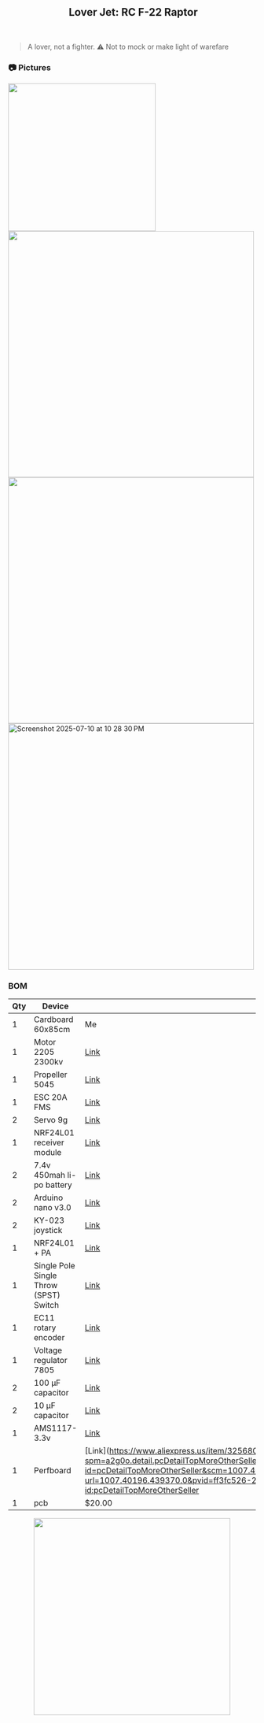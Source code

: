 <h2 align="center">
 <img src="https://raw.githubusercontent.com/catppuccin/catppuccin/main/assets/misc/transparent.png" height="30" width="0px"/>
 Lover Jet: RC F-22 Raptor
</h2>
&nbsp;

> A lover, not a fighter. :warning: Not to mock or make light of warefare


### 📷 Pictures
<img src="https://github.com/user-attachments/assets/89fb6050-bf16-4315-a596-80fc8254c4f5" width="300" />
<img src="https://github.com/user-attachments/assets/ee65bfbd-a973-4c50-a7e8-d3b3867c260c" width="500" />
<img src="https://github.com/user-attachments/assets/c3a3894b-8554-402e-84cb-da9c7abd985c" width="500" />

<img width="500" alt="Screenshot 2025-07-10 at 10 28 30 PM" src="https://github.com/user-attachments/assets/e5be03e6-ab12-4ff3-b080-43976d633dca" />

### BOM
|Qty| Device|	Link	|Cost	|
|---|-----|--------|-------|
1|Cardboard 60x85cm|Me|N/A
1|Motor 2205 2300kv|[Link](https://www.aliexpress.us/item/3256806652883904.html?spm=a2g0n.productlist.0.0.3bdd5422P3r9LE&browser_id=5652736715544da282a182e59dc7ecbe&aff_platform=msite&m_page_id=rultiifadhscaabg197d22a583a16e2eaa561bd8e4&gclid=&pdp_ext_f=%7B%22order%22%3A%22488%22%2C%22eval%22%3A%221%22%7D&pdp_npi=4%40dis%21USD%2122.05%210.99%21%21%21157.07%217.09%21%402103244617515776799154355e2e40%2112000038472336512%21sea%21US%210%21ABX&algo_pvid=5db91614-80cd-403c-8ae1-933cf5c6e285&_universallink=1&m_page_id=rultiifadhscaabg197d22a583a16e2eaa561bd8e4)|$0.99
1|Propeller 5045|[Link](https://www.aliexpress.us/item/3256806957215026.html?spm=a2g0o.productlist.main.5.70d93b02Syn12d&algo_pvid=ac7d01ee-8f18-4c90-b777-a92dccfda6ed&algo_exp_id=ac7d01ee-8f18-4c90-b777-a92dccfda6ed-4&pdp_ext_f=%7B%22order%22%3A%22136%22%2C%22eval%22%3A%221%22%7D&pdp_npi=4%40dis%21USD%217.58%212.50%21%21%2154.02%2117.83%21%402103244417518239498494110e881e%2112000039569802725%21sea%21US%212764046744%21X&curPageLogUid=dIzRwbvKSEBW&utparam-url=scene%3Asearch%7Cquery_from%3A)|$5.53
1|ESC 20A FMS|[Link](https://www.aliexpress.us/item/3256807612408276.html?spm=a2g0n.productlist.0.0.b2a87cbeDTMOMK&aff_platform=msite&m_page_id=rultiifadhscaabg197d23a674113284fef511ce56&gclid=&pdp_ext_f=%7B%22order%22%3A%22666%22%2C%22eval%22%3A%221%22%7D&pdp_npi=4%40dis%21USD%215.49%210.99%21%21%215.49%210.99%21%402101e7f617515787323374108ed735%2112000044240898274%21sea%21US%210%21ABX&algo_pvid=28674b5f-bf49-4b99-a495-a8c6fc2420fc)|$0.99
2|Servo 9g|[Link](https://www.aliexpress.us/item/3256805670877496.html?spm=a2g0n.productlist.0.0.48aa623fsyjOXx&aff_platform=msite&m_page_id=rultiifadhscaabg197d2769f7019407a08f125acd&gclid=&pdp_ext_f=%7B%22order%22%3A%22185%22%2C%22eval%22%3A%221%22%7D&pdp_npi=4%40dis%21USD%2121.61%210.99%21%21%21153.93%217.05%21%40210330dd17515826788378188e912f%2112000034594693909%21sea%21US%210%21ABX&algo_pvid=39e5eabd-9ab9-4f93-8d7f-380deeeda818)|$0.99
1|NRF24L01 receiver module|[Link](https://www.aliexpress.us/item/3256807924390952.html?spm=a2g0o.productlist.main.2.386dbHtNbHtN1f&algo_pvid=dc0878e2-ad5b-433c-b703-2730000ec275&algo_exp_id=dc0878e2-ad5b-433c-b703-2730000ec275-1&pdp_ext_f=%7B%22order%22%3A%221%22%2C%22eval%22%3A%221%22%7D&pdp_npi=4%40dis%21USD%2121.01%213.25%21%21%21149.93%2123.15%21%402101d9ef17522670686454234eb32f%2112000043824601371%21sea%21US%212764046744%21X&curPageLogUid=yDOKpiqBXnQ1&utparam-url=scene%3Asearch%7Cquery_from%3A)|$3.64
2|7.4v 450mah li-po battery|[Link](https://www.aliexpress.us/item/3256807759429745.html?spm=a2g0o.productlist.main.3.7c17hs5ghs5gcA&algo_pvid=ac9076dc-3f48-43c0-b60b-54fa5cffb2a3&algo_exp_id=ac9076dc-3f48-43c0-b60b-54fa5cffb2a3-2&pdp_ext_f=%7B%22order%22%3A%2217%22%2C%22eval%22%3A%221%22%7D&pdp_npi=4%40dis%21USD%2145.70%2111.58%21%21%21326.20%2182.67%21%402101efeb17522592827473602ea157%2112000042990139180%21sea%21US%212764046744%21X&curPageLogUid=6ByXfxuSc0AG&utparam-url=scene%3Asearch%7Cquery_from%3A)|$11.58
2|Arduino nano v3.0|[Link](https://www.amazon.com/LAFVIN-Board-ATmega328P-Micro-Controller-Arduino/dp/B07G99NNXL?crid=1EAG34EPIZNYD&dib=eyJ2IjoiMSJ9.KnW4qA_nYCmhNNFB9Jor2mZYks7foDh660Md2JMIWjnn_tQQUai_-ZHZIFz_5LyghdyjHvBEbwSdBb1weFNh-5VdHUEL41jfYod-rEnw_5vy2t_LA9AOCXK-PjPKdHW_huGHSkKDVRCONeqy8S9eOgmfnr6r-uyZ_VWKlqvf3WxGtWpKnUSIbX6SL1HFFsc-7djjZocvEOWnm766VUsDWfup5s3nQOYO5fTOMkZL6r0.504UJmXaMyXSFyYu5wM2_YnldD7sP5hOD4wF1xbUCjk&dib_tag=se&keywords=arduino+nano+v3&qid=1751134437&sprefix=arduino+nano+v3%2Caps%2C143&sr=8-1&xpid=BLck2ap9v-6h8)|$15.99
2|KY-023 joystick|[Link](https://www.aliexpress.us/item/3256807375670744.html?spm=a2g0o.productlist.main.2.731d1b6bFiOkFE&algo_pvid=48840e47-dfbc-4486-94fc-888a6d3b0aa0&algo_exp_id=48840e47-dfbc-4486-94fc-888a6d3b0aa0-1&pdp_ext_f=%7B%22order%22%3A%22419%22%2C%22eval%22%3A%221%22%7D&pdp_npi=4%40dis%21USD%211.31%211.31%21%21%219.36%219.36%21%402103247017518234826923714e2950%2112000041302774768%21sea%21US%212764046744%21X&curPageLogUid=HD9hnZuoxTGf&utparam-url=scene%3Asearch%7Cquery_from%3A)|$1.77
1|NRF24L01 + PA|[Link](https://www.aliexpress.us/item/3256805495903750.html?spm=a2g0o.productlist.main.2.10a8CcuGCcuGbp&algo_pvid=b8a78c33-ddba-409a-8542-f9fa9484b47c&algo_exp_id=b8a78c33-ddba-409a-8542-f9fa9484b47c-1&pdp_ext_f=%7B%22order%22%3A%221797%22%2C%22eval%22%3A%221%22%7D&pdp_npi=4%40dis%21USD%211.37%211.37%21%21%219.73%219.73%21%40212a6e2917518233391448007ef4e2%2112000033996194288%21sea%21US%212764046744%21X&curPageLogUid=GsFdteWDsalm&utparam-url=scene%3Asearch%7Cquery_from%3A)|$2.30
1|Single Pole Single Throw (SPST) Switch|[Link](https://www.aliexpress.us/item/3256808934087455.html?spm=a2g0o.productlist.main.2.1a3121d9Kixaqw&algo_pvid=28ceaca7-ff60-45f0-b66f-6837c0d55d8d&algo_exp_id=28ceaca7-ff60-45f0-b66f-6837c0d55d8d-1&pdp_ext_f=%7B%22order%22%3A%222%22%2C%22eval%22%3A%221%22%7D&pdp_npi=4%40dis%21USD%211.48%211.48%21%21%2110.54%2110.54%21%402101c80217522010231448540e2372%2112000047985280452%21sea%21US%212764046744%21X&curPageLogUid=1zAMOos0XsEP&utparam-url=scene%3Asearch%7Cquery_from%3A)|$1.48
1|EC11 rotary encoder|[Link](https://www.aliexpress.us/item/3256807457768762.html?spm=a2g0o.productlist.main.5.3cca2c6aoOR5bo&algo_pvid=9f93f91b-e0b3-40b3-b244-2e4697363354&algo_exp_id=9f93f91b-e0b3-40b3-b244-2e4697363354-4&pdp_ext_f=%7B%22order%22%3A%22533%22%2C%22eval%22%3A%221%22%7D&pdp_npi=4%40dis%21USD%212.15%212.15%21%21%212.15%212.15%21%402101eac917518237424086563e44af%2112000041630839416%21sea%21US%212764046744%21X&curPageLogUid=d6OsA5KxRH80&utparam-url=scene%3Asearch%7Cquery_from%3A)|$2.15
1|Voltage regulator 7805|[Link](https://www.aliexpress.us/item/3256807345258850.html?spm=a2g0o.productlist.main.1.167b3a8f9DAJyj&aem_p4p_detail=2025071113535010332751057567280000641333&algo_pvid=80f28123-5950-4938-9758-a35f7eaadfd5&algo_exp_id=80f28123-5950-4938-9758-a35f7eaadfd5-0&pdp_ext_f=%7B%22order%22%3A%22728%22%2C%22eval%22%3A%221%22%7D&pdp_npi=4%40dis%21USD%211.69%211.64%21%21%2112.06%2111.73%21%40210308a417522672304563947e22eb%2112000041177898915%21sea%21US%212764046744%21X&curPageLogUid=4J2FkPGaP4Ya&utparam-url=scene%3Asearch%7Cquery_from%3A&search_p4p_id=2025071113535010332751057567280000641333_1)|$1.95
2|100 µF capacitor|[Link](https://www.aliexpress.us/item/3256805372329013.html?spm=a2g0o.productlist.main.1.18ae3acdstcoJ9&aem_p4p_detail=202507111144151240583748424440001479146&algo_pvid=629a8b22-af45-4e69-99d4-c403317637bd&algo_exp_id=629a8b22-af45-4e69-99d4-c403317637bd-0&pdp_ext_f=%7B%22order%22%3A%22714%22%2C%22eval%22%3A%221%22%7D&pdp_npi=4%40dis%21USD%212.08%211.99%21%21%212.08%211.99%21%402103244b17522594553888213e979e%2112000033538166697%21sea%21US%212764046744%21X&curPageLogUid=Yik1haHNONSo&utparam-url=scene%3Asearch%7Cquery_from%3A&search_p4p_id=202507111144151240583748424440001479146_1)|$1.99
2|10 µF capacitor|[Link](https://www.aliexpress.us/item/3256805372329013.html?spm=a2g0o.productlist.main.1.18ae3acdstcoJ9&aem_p4p_detail=202507111144151240583748424440001479146&algo_pvid=629a8b22-af45-4e69-99d4-c403317637bd&algo_exp_id=629a8b22-af45-4e69-99d4-c403317637bd-0&pdp_ext_f=%7B%22order%22%3A%22714%22%2C%22eval%22%3A%221%22%7D&pdp_npi=4%40dis%21USD%212.08%211.99%21%21%212.08%211.99%21%402103244b17522594553888213e979e%2112000033538166697%21sea%21US%212764046744%21X&curPageLogUid=Yik1haHNONSo&utparam-url=scene%3Asearch%7Cquery_from%3A&search_p4p_id=202507111144151240583748424440001479146_1)|$1.99
1|AMS1117-3.3v|[Link](https://www.aliexpress.us/item/3256808067206574.html?spm=a2g0o.productlist.main.2.7e8b4dc96CObTZ&algo_pvid=df719208-c5a3-4e6b-a061-9c704f1fd582&algo_exp_id=df719208-c5a3-4e6b-a061-9c704f1fd582-1&pdp_ext_f=%7B%22order%22%3A%2223%22%2C%22eval%22%3A%221%22%7D&pdp_npi=4%40dis%21USD%213.93%211.96%21%21%2128.06%2114.03%21%402103205117522672582144188e5cb8%2112000044384344254%21sea%21US%212764046744%21X&curPageLogUid=mFaXF7pfFPFI&utparam-url=scene%3Asearch%7Cquery_from%3A)|$1.99
1|Perfboard|[Link](https://www.aliexpress.us/item/3256806952917702.html?spm=a2g0o.detail.pcDetailTopMoreOtherSeller.1.3288wLjuwLjuo0&gps-id=pcDetailTopMoreOtherSeller&scm=1007.40196.439370.0&scm_id=1007.40196.439370.0&scm-url=1007.40196.439370.0&pvid=ff3fc526-2306-4f06-8ae3-3c37f1ff599e&_t=gps-id:pcDetailTopMoreOtherSeller|scm-url:1007.40196.439370.0pvid:ff3fc526-2306-4f06-8ae3-3c37f1ff599etpp_buckets:668%232846%238110%231995&pdp_ext_f=%7B%22order%22%3A%2293%22%2C%22eval%22%3A%221%22%2C%22sceneId%22%3A%2230050%22%7D&pdp_npi=4%40dis%21USD%217.78%211.99%21%21%2155.53%2114.20%21%40210330dd17522674470012092e28f2%2112000039542623944%21rec%21US%212764046744%21X&utparam-url=scene%3ApcDetailTopMoreOtherSeller%7Cquery_from%3A)|$1.99
1|pcb|$20.00


 <p align="center">
  <img src="https://raw.githubusercontent.com/catppuccin/catppuccin/main/assets/palette/macchiato.png" width="400" />
</p>
